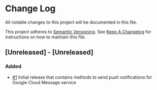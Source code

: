 # Change Log

All notable changes to this project will be documented in this file.

This project adheres to [Semantic Versioning](http://semver.org). See [Keep A Changelog](http://keepachangelog.com) for instructions on how to maintain this file.

## [Unreleased] - [Unreleased]

### Added
- [#1][] Initial release that contains methods to send push notifications for Google Cloud Message service


[#1]: https://github.com/bigbank-as/GCM/pull/1